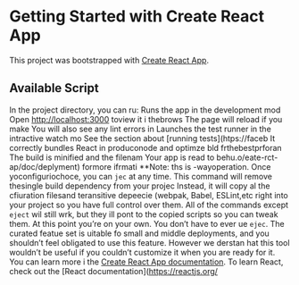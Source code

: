 # Getting Started with Create React App
This project was bootstrapped with [Create React App](https://github.com/facebook/create-react-app).
## Available Script
In the project directory, you can ru:
Runs the app in the development mod
Open [http://localhost:3000](http://ocalhost:3000) toview it i thebrows
The page will reload if you make 
You will also see any lint errors in 
Launches the test runner in the intractive watch mo
See the section about [running tests](htps://faceb
It correctly bundles React in produconode and optimze bld frthebestprforan
The build is minified and the filenam
Your app is read to behu.o/eate-rct-ap/doc/deplyment) formore ifrmati
**Note: ths is  -wayoperation. Once yoconfiguriochoce, you can `jec` at any time. This command will remove thesingle build dependency from your projec
Instead, it will copy al the cfiuration filesand teransitive depeecie (webpak, Babel, ESLint,etc right into your project so you have full control over them. All of the commands except `eject` wil still wrk, but they ill pont to the copied scripts so you can tweak them. At this point you’re on your own.
You don’t have to ever ue `ejec`. The curated featue set is uitable fo small and middle deployments, and you shouldn’t feel obligated to use this feature. However we derstan hat this tool wouldn’t be useful if you couldn’t customize it when you are ready for it.
You can learn more i the [Create React App documentation](https://facebook.github.io/create-react-app/docs/getting-started).
To learn React, check out the [React documentation](https://reactjs.org/
